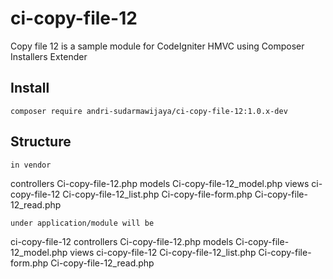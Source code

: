 # ci-copy-file-12
Copy file 12 is a sample module for CodeIgniter HMVC using Composer Installers Extender

## Install
```
composer require andri-sudarmawijaya/ci-copy-file-12:1.0.x-dev
```
## Structure
```
in vendor
```
controllers
  Ci-copy-file-12.php
models
  Ci-copy-file-12_model.php
views
  ci-copy-file-12
     Ci-copy-file-12_list.php
     Ci-copy-file-form.php
     Ci-copy-file-12_read.php
```
under application/module will be

```
ci-copy-file-12
  controllers
     Ci-copy-file-12.php
  models
     Ci-copy-file-12_model.php
  views
     ci-copy-file-12
        Ci-copy-file-12_list.php
        Ci-copy-file-form.php
        Ci-copy-file-12_read.php
```

